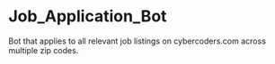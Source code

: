 # Job_Application_Bot
Bot that applies to all relevant job listings on cybercoders.com across multiple zip codes.
